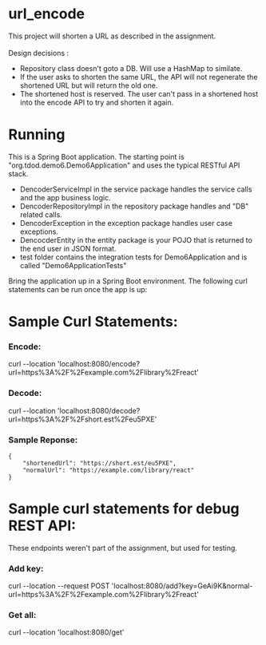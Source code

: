 # url_encode

This project will shorten a URL as described in the assignment.<BR>
<BR>
Design decisions :
- Repository class doesn't goto a DB. Will use a HashMap to similate.
- If the user asks to shorten the same URL, the API will not regenerate the shortened URL but will return the old one.
- The shortened host is reserved. The user can't pass in a shortened host into the encode API to try and shorten it again.

# Running

This is a Spring Boot application. The starting point is "org.tdod.demo6.Demo6Application" and uses the typical RESTful API stack.<BR>
- DencoderServiceImpl in the service package handles the service calls and the app business logic.
- DencoderRepositoryImpl in the repository package handles and "DB" related calls.
- DencoderException in the exception package handles user case exceptions.
- DencocderEntity in the entity package is your POJO that is returned to the end user in JSON format.
- test folder contains the integration tests for Demo6Application and is called "Demo6ApplicationTests"

Bring the application up in a Spring Boot environment.  The following curl statements can be run once the app is up:

# Sample Curl Statements:

### Encode:

curl --location 'localhost:8080/encode?url=https%3A%2F%2Fexample.com%2Flibrary%2Freact'<BR>

### Decode:

curl --location 'localhost:8080/decode?url=https%3A%2F%2Fshort.est%2Feu5PXE'<BR>

### Sample Reponse:
```
{
    "shortenedUrl": "https://short.est/eu5PXE",
    "normalUrl": "https://example.com/library/react"
}
```


# Sample curl statements for debug REST API:

These endpoints weren't part of the assignment, but used for testing.

### Add key:

curl --location --request POST 'localhost:8080/add?key=GeAi9K&normal-url=https%3A%2F%2Fexample.com%2Flibrary%2Freact'

### Get all:

curl --location 'localhost:8080/get'


